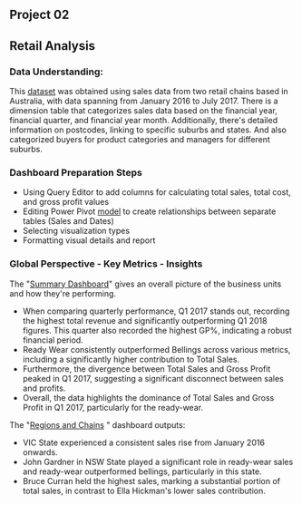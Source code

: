 ## Project 02 
## Retail Analysis 
### Data Understanding:
This [dataset](https://github.com/BedirK/PowerBI-Projects/blob/main/Projects/Project02/retail_analysis_data.xlsx) was obtained using sales data from two retail chains based in Australia, with data spanning from January 2016 to July 2017. 
There is a dimension table that categorizes sales data based on the financial year, financial quarter, and financial year month. Additionally, there's detailed information on postcodes, linking to specific suburbs and states. And also categorized buyers for product categories and managers for different suburbs.
### Dashboard Preparation Steps
 - Using Query Editor to add columns for  calculating total sales, total cost, and gross profit values
 - Editing Power Pivot [model](https://github.com/BedirK/PowerBI-Projects/blob/main/Projects/Project02/DataModel.png) to create relationships between separate tables (Sales and Dates)
 - Selecting visualization types
 - Formatting visual details and report
### Global Perspective - Key Metrics - Insights
The "[Summary Dashboard](https://github.com/BedirK/PowerBI-Projects/blob/8b295813a77f24f529677e793b768975dba7b1c8/Projects/Project02/Retail%20Analysis.pdf)" gives an overall picture of the business units and how they're performing.

- When comparing quarterly performance, Q1 2017 stands out, recording the highest total revenue and significantly outperforming Q1 2018 figures. This quarter also recorded the highest GP%, indicating a robust financial period.
- Ready Wear consistently outperformed Bellings across various metrics, including a significantly higher contribution to Total Sales. 
- Furthermore, the divergence between Total Sales and Gross Profit peaked in Q1 2017, suggesting a significant disconnect between sales and profits.
- Overall, the data highlights the dominance of Total Sales and Gross Profit in Q1 2017, particularly for the ready-wear.
  
The "[Regions and Chains](https://github.com/BedirK/PowerBI-Projects/blob/8b295813a77f24f529677e793b768975dba7b1c8/Projects/Project02/Retail%20Analysis.pdf)
" dashboard outputs:

- VIC State experienced a consistent sales rise from January 2016 onwards.
- John Gardner in NSW State played a significant role in ready-wear sales and ready-wear outperformed bellings, particularly in this state.
- Bruce Curran held the highest sales, marking a substantial portion of total sales, in contrast to Ella Hickman's lower sales contribution.

